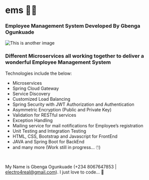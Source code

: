 # ems 👷‍♂️
### Employee Management System Developed By **Gbenga Ogunkuade**

![This is another image](https://github.com/gbengaogunkuade/ems/blob/main/EMS-HOMEPAGE.png)

### Different Microservices all working together to deliver a wonderful Employee Management System

Technologies include the below:
- Microservices
- Spring Cloud Gateway
- Service Discovery
- Customized Load Balancing
- Spring Security with JWT Authorization and Authentication
- Asymmetric Encryption (Public and Private Key)
- Validation for RESTful services
- Exception Handling
- Mailing service for mail notifications for Employee’s registration
- Unit Testing and Integration Testing
- HTML, CSS, Bootstrap and Javascript for FrontEnd
- JAVA and Spring Boot for BackEnd
- and many more (Work still in progress... 🖱️)

#
My Name is Gbenga Ogunkuade (+234 8067647853 | electro4real@gmail.com).
I just love to code... 🙂



